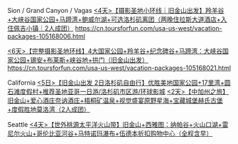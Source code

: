 Sion / Grand Canyon / Vagas
[<4天>【摄影圣地小环线｜旧金山出发】羚羊谷+大峡谷国家公园+马蹄湾+鲍威尔湖+可选洛杉矶离团（两晚住拉斯大道酒店+入住佩吉小镇｜2人成团）](https://cn.toursforfun.com/usa-us-west/vacation-packages-105168006.html)
https://cn.toursforfun.com/usa-us-west/vacation-packages-105168006.html


[<6天>【完整摄影圣地环线】4大国家公园+羚羊谷+纪念碑谷+马蹄湾：大峡谷国家公园+锡安+布莱斯+峡谷地+拱门（旧金山出发）](https://cn.toursforfun.com/usa-us-west/vacation-packages-105168021.html)
https://cn.toursforfun.com/usa-us-west/vacation-packages-105168021.html

California
[<5日>【旧金山出发 2日洛杉矶自由行】优胜美地国家公园+17里湾+圆石滩度假村+推荐圣地亚哥一日游/洛杉矶市区游/环球影城](https://cn.toursforfun.com/usa-us-west/vacation-packages-105173028.html)
[<2天>【中加州之旅】旧金山+爱心酒庄奈讷酒庄+梧桐矿温泉+视觉盛宴原野星海+宝藏城堡赫氏古堡+度假胜地莫洛湾（2人成团）](https://cn.toursforfun.com/usa-us-west/vacation-packages-105220437.html)

Seattle
[<4天>【世外桃源太平洋火山带】旧金山+西雅图：纳帕谷+火山口湖+雷尼尔火山+哥伦比亚河谷+马特诺玛瀑布+伍德本折扣购物中心（全程含早）](https://cn.toursforfun.com/usa-us-west/vacation-packages-105173283.html)

